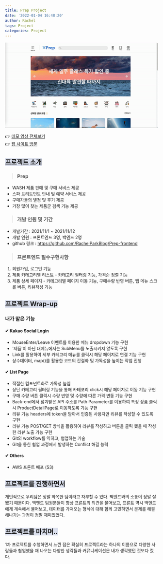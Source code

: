 ```yaml
---
title: Prep Project
date: '2022-01-04 16:48:20'
author: Rachel
tags: Project
categories: Project
---
```


![](./prep.gif)

👉 <a href="https://drive.google.com/file/d/1WS_sMDCiSXfQGuiVfNW02JQXhA6RRGI5/view?usp=sharing">데모 영상 전체보기</a><br/>
👉 <a href="http://18.221.140.44:8000/">웹 사이트 방문</a>

## <span style="background-color: #DADFED;">프로젝트 소개</span>

> ### Prep

- WASH 제품 판매 및 구매 서비스 제공
- 스파 트리트먼트 안내 및 예약 서비스 제공
- 구매자들의 별점 및 후기 제공
- 가장 많이 찾는 제품군 검색 기능 제공

> ### 개발 인원 및 기간

- 개발기간 : 2021/11/1 ~ 2021/11/12
- 개발 인원 : 프론트엔드 3명, 백엔드 2명
- github 링크 : https://github.com/RachelParkBlog/Prep-frontend

> ### 프론트엔드 필수구현사항

1. 회원가입, 로그인 기능
2. 제품 카테고리별 리스트 - 카테고리 필터링 기능, 가격순 정렬 기능
3. 제품 상세 페이지 - 카테고리별 페이지 이동 기능, 구매수량 반영 버튼, 탭 메뉴 스크롤 버튼, 리뷰작성 기능

## <span style="background-color: #DADFED;">프로젝트 Wrap-up</span>

### 내가 맡은 기능

#### ✔ Kakao Social Login

- MouseEnter/Leave 이벤트를 이용한 메뉴 dropdown 기능 구현
- '제품'이 아닌 대메뉴에서는 SubMenu를 노출시키지 않도록 구현
- Link를 활용하여 세부 카테고리 메뉴를 클릭시 해당 페이지로 연결 기능 구현
- 상수데이터, map()를 활용한 코드의 간결화 및 가독성을 높이는 작업 진행

#### ✔ List Page

- 적절한 컴포넌트화로 가독성 높임
- 상단 카테고리 필터링 기능을 통해 카테코리 click시 해당 페이지로 이동 기능 구현
- 구매 수량 버튼 클릭시 수량 반영 및 수량에 따른 가격 변동 기능 구현
- Back-end에서 넘겨받은 API 주소를 Path Parameter를 이용하여 특정 상품 클릭시 ProductDetailPage로 이동하도록 기능 구현
- 리뷰 기능 headers에 token을 담아서 인증된 사용자만 리뷰를 작성할 수 있도록 구현
- 리뷰 기능 POST/GET 방식을 활용하여 리뷰를 작성하고 버튼을 클릭 했을 때 작성한 리뷰 노출 기능 구현
- Git의 workflow를 익히고, 협업하는 기술
- Git을 통한 협업 과정에서 발생하는 Conflict 해결 능력

#### ✔ Others

- AWS 프론트 배포 (S3)
  <br/>

## <span style="background-color: #DADFED;">프로젝트를 진행하면서</span>

개인적으로 우리팀은 정말 화목한 팀이라고 자부할 수 있다. 백엔드와의 소통이 정말 잘 됐기 때문이다.
백엔드 팀원분들이 항상 프론트의 의견을 물어보고, 프론트 역시 백엔드에게 계속해서 물어보고, 데이터를 가져오는 형식에 대해 함께 고민하면서 문제를 해결해나가는 과정이 정말 재미있었다.

## <span style="background-color: #DADFED;">프로젝트를 마치며.. </span>

1차 프로젝트를 수행하면서 느낀 점은 확실히 프로젝트라는 하나의 이름으로 다양한 사람들과 협업했을 때 나오는 다양한 생각들과 커뮤니케이션은 내가 생각했던 것보다 컸다.

```toc

```
